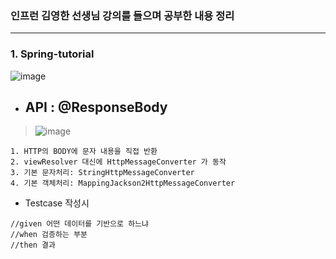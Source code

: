         
### 인프런 김영한 선생님 강의를 들으며 공부한 내용 정리 
-------------

### 1. Spring-tutorial
         
![image](https://user-images.githubusercontent.com/60590737/155117646-75dd041b-94f0-4f9d-a92d-48de7fe8fd9b.png)
      
- ## API : @ResponseBody 
> ![image](https://user-images.githubusercontent.com/60590737/155117760-9d7ee4d5-5a8f-4602-92c8-e7126824f08e.png)

```
1. HTTP의 BODY에 문자 내용을 직접 반환
2. viewResolver 대신에 HttpMessageConverter 가 동작
3. 기본 문자처리: StringHttpMessageConverter
4. 기본 객체처리: MappingJackson2HttpMessageConverter
```

- Testcase 작성시
```
//given 어떤 데이터를 기반으로 하느냐
//when 검증하는 부분
//then 결과 
```

